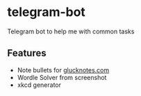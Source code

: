 # telegram-bot

Telegram bot to help me with common tasks

## Features

- Note bullets for [glucknotes.com](glucknotes.come)
- Wordle Solver from screenshot
- xkcd generator
